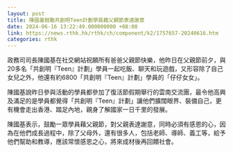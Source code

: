 ```yaml
---
layout: post
title: 陳國基鼓勵共創明Teen計劃學員藉父親節表達謝意
date: 2024-06-16 13:22:49.000000000 +08:00
link: https://news.rthk.hk/rthk/ch/component/k2/1757657-20240616.htm
categories: rthk
---
```


政務司司長陳國基在社交網站祝願所有爸爸父親節快樂，他昨日在父親節前夕，與20多名「共創明『Teen』計劃」學員一起吃飯、聊天和玩遊戲，又形容除了自己女兒之外，他還有約6800「共創明『Teen』計劃」學員的「仔仔女女」。

陳國基說昨日參與活動的學員都參加了復活節假期舉行的雲南交流團，最令他高興及滿足的是學員都覺得「共創明『Teen』計劃」讓他們擴闊眼界、裝備自己，更有機會走出香港、踏足內地，親身了解國家一日千里的發展。

陳國基表示，鼓勵一眾學員藉父親節，對父親表達謝意，同時必須有感恩的心，因為在他們成長過程中，除了父母外，還有很多人，包括老師、導師、義工等，給予他們幫助和教導，應該常懷感恩之心，將來成材後再回饋社會。
